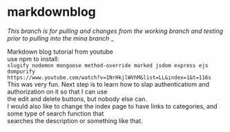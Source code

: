 # markdownblog
_This branch is for pulling and changes from the working branch and testing prior to pulling into the mina branch_  _  

Markdown blog tutorial from youtube  
use npm to install:  
`slugify nodemon mongoose method-override marked jsdom express ejs dompurify`  
`https://www.youtube.com/watch?v=1NrHkjlWVhM&list=LL&index=1&t=116s`  
This was very fun. Next step is to learn how to slap authenticatiom and authorization on it so that I can use  
the edit and delete buttons, but nobody else can.  
I would also like to change the index page to have links to categories, and some type of search function that  
searches the description or something like that.  
